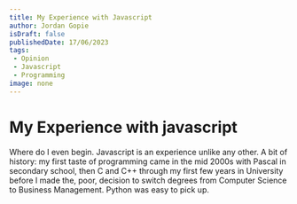 ```yaml
---
title: My Experience with Javascript
author: Jordan Gopie
isDraft: false
publishedDate: 17/06/2023
tags:
 - Opinion
 - Javascript
 - Programming
image: none
---
```


# My Experience with javascript

Where do I even begin. Javascript is an experience unlike any other. A bit of history: my first taste of programming came in the mid 2000s with Pascal in secondary school, then C and C++ through my first few years in University before I made the, poor, decision to switch degrees from Computer Science to Business Management. Python was easy to pick up.